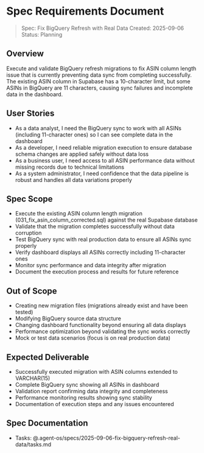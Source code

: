 # Spec Requirements Document

> Spec: Fix BigQuery Refresh with Real Data
> Created: 2025-09-06
> Status: Planning

## Overview

Execute and validate BigQuery refresh migrations to fix ASIN column length issue that is currently preventing data sync from completing successfully. The existing ASIN column in Supabase has a 10-character limit, but some ASINs in BigQuery are 11 characters, causing sync failures and incomplete data in the dashboard.

## User Stories

- As a data analyst, I need the BigQuery sync to work with all ASINs (including 11-character ones) so I can see complete data in the dashboard
- As a developer, I need reliable migration execution to ensure database schema changes are applied safely without data loss
- As a business user, I need access to all ASIN performance data without missing records due to technical limitations
- As a system administrator, I need confidence that the data pipeline is robust and handles all data variations properly

## Spec Scope

- Execute the existing ASIN column length migration (031_fix_asin_column_corrected.sql) against the real Supabase database
- Validate that the migration completes successfully without data corruption
- Test BigQuery sync with real production data to ensure all ASINs sync properly
- Verify dashboard displays all ASINs correctly including 11-character ones
- Monitor sync performance and data integrity after migration
- Document the execution process and results for future reference

## Out of Scope

- Creating new migration files (migrations already exist and have been tested)
- Modifying BigQuery source data structure
- Changing dashboard functionality beyond ensuring all data displays
- Performance optimization beyond validating the sync works correctly
- Mock or test data scenarios (focus is on real production data)

## Expected Deliverable

- Successfully executed migration with ASIN columns extended to VARCHAR(15)
- Complete BigQuery sync showing all ASINs in dashboard
- Validation report confirming data integrity and completeness
- Performance monitoring results showing sync stability
- Documentation of execution steps and any issues encountered

## Spec Documentation

- Tasks: @.agent-os/specs/2025-09-06-fix-bigquery-refresh-real-data/tasks.md